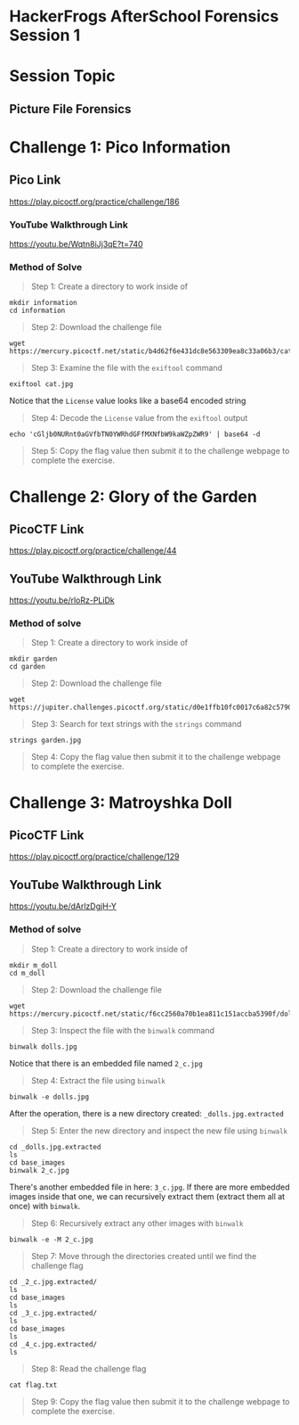 # HackerFrogs AfterSchool Forensics Session 1
# Session Topic
## Picture File Forensics
# Challenge 1: Pico Information
## Pico Link
https://play.picoctf.org/practice/challenge/186
### YouTube Walkthrough Link
https://youtu.be/Wqtn8iJj3qE?t=740
### Method of Solve
> Step 1: Create a directory to work inside of
```
mkdir information
cd information
```
> Step 2: Download the challenge file
```
wget https://mercury.picoctf.net/static/b4d62f6e431dc8e563309ea8c33a06b3/cat.jpg
```
> Step 3: Examine the file with the `exiftool` command
```
exiftool cat.jpg
```
Notice that the `License` value looks like a base64 encoded string
> Step 4: Decode the `License` value from the `exiftool` output
```
echo 'cGljb0NURnt0aGVfbTN0YWRhdGFfMXNfbW9kaWZpZWR9' | base64 -d
```
> Step 5: Copy the flag value then submit it to the challenge webpage to complete the exercise.
# Challenge 2: Glory of the Garden
## PicoCTF Link
https://play.picoctf.org/practice/challenge/44
## YouTube Walkthrough Link
https://youtu.be/rloRz-PLiDk
### Method of solve
> Step 1: Create a directory to work inside of
```
mkdir garden
cd garden
```
> Step 2: Download the challenge file
```
wget https://jupiter.challenges.picoctf.org/static/d0e1ffb10fc0017c6a82c57900f3ffe3/garden.jpg
```
> Step 3: Search for text strings with the `strings` command
```
strings garden.jpg
```
> Step 4: Copy the flag value then submit it to the challenge webpage to complete the exercise.
# Challenge 3: Matroyshka Doll
## PicoCTF Link
https://play.picoctf.org/practice/challenge/129
## YouTube Walkthrough Link
https://youtu.be/dArlzDgjH-Y
### Method of solve
> Step 1: Create a directory to work inside of
```
mkdir m_doll
cd m_doll
```
> Step 2: Download the challenge file
```
wget https://mercury.picoctf.net/static/f6cc2560a70b1ea811c151accba5390f/dolls.jpg
```
> Step 3: Inspect the file with the `binwalk` command
```
binwalk dolls.jpg
```
Notice that there is an embedded file named `2_c.jpg`
> Step 4: Extract the file using `binwalk`
```
binwalk -e dolls.jpg
```
After the operation, there is a new directory created: `_dolls.jpg.extracted`
> Step 5: Enter the new directory and inspect the new file using `binwalk`
```
cd _dolls.jpg.extracted
ls
cd base_images
binwalk 2_c.jpg
```
There's another embedded file in here: `3_c.jpg`. If there are more embedded images inside that one, we can recursively extract them (extract them all at once) with `binwalk`.
> Step 6: Recursively extract any other images with `binwalk`
```
binwalk -e -M 2_c.jpg
```
> Step 7: Move through the directories created until we find the challenge flag
```
cd _2_c.jpg.extracted/
ls
cd base_images
ls
cd _3_c.jpg.extracted/
ls
cd base_images
ls
cd _4_c.jpg.extracted/
ls
```
> Step 8: Read the challenge flag
```
cat flag.txt
```
> Step 9: Copy the flag value then submit it to the challenge webpage to complete the exercise.
